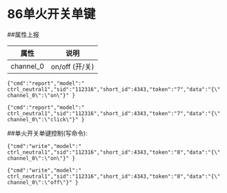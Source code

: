 # 86单火开关单键

##属性上报

| 属性 | 说明 |
| -- | -- |
| channel_0 | on/off        (开/关) |

```{"cmd":"report","model":" ctrl_neutral1","sid":"112316","short_id":4343,"token":"7","data":"{\" channel_0\":\"on\"}" }```

```{"cmd":"report","model":" ctrl_neutral1","sid":"112316","short_id":4343,"token":"7","data":"{\" channel_0\":\"click\"}" }```


##单火开关单键控制(写命令): 

```{"cmd":"write","model":" ctrl_neutral1","sid":"112316","short_id":4343,"token":"8","data":"{\" channel_0\":\"on\"}" }```

```{"cmd":"write","model":" ctrl_neutral1","sid":"112316","short_id":4343,"token":"8","data":"{\" channel_0\":\"off\"}" }```
